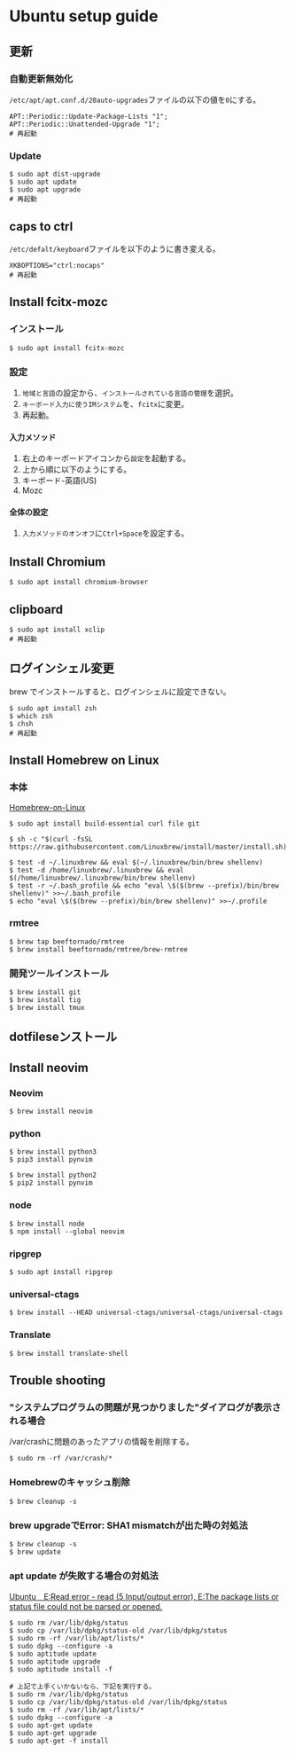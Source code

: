 # Ubuntu setup guide

## 更新
### 自動更新無効化
`/etc/apt/apt.conf.d/20auto-upgrades`ファイルの以下の値を`0`にする。
```
APT::Periodic::Update-Package-Lists "1";
APT::Periodic::Unattended-Upgrade "1";
# 再起動
```
### Update
```
$ sudo apt dist-upgrade
$ sudo apt update
$ sudo apt upgrade
# 再起動
```

## caps to ctrl
`/etc/defalt/keyboard`ファイルを以下のように書き変える。
```
XKBOPTIONS="ctrl:nocaps"
# 再起動
```

## Install fcitx-mozc
### インストール
```
$ sudo apt install fcitx-mozc
```
### 設定
1. `地域と言語`の設定から、`インストールされている言語の管理`を選択。
1. `キーボード入力に使うIMシステム`を、`fcitx`に変更。
1. 再起動。
#### 入力メソッド
1. 右上のキーボードアイコンから`設定`を起動する。
1. 上から順に以下のようにする。
  1. キーボード-英語(US)
  1. Mozc
#### 全体の設定
1. `入力メソッドのオンオフ`に`Ctrl+Space`を設定する。


## Install Chromium
```
$ sudo apt install chromium-browser
```

## clipboard
```
$ sudo apt install xclip
# 再起動
```

## ログインシェル変更
brew でインストールすると、ログインシェルに設定できない。
```
$ sudo apt install zsh
$ which zsh
$ chsh
# 再起動
```

## Install Homebrew on Linux
### 本体
[Homebrew-on-Linux](https://docs.brew.sh/Homebrew-on-Linux)
```
$ sudo apt install build-essential curl file git

$ sh -c "$(curl -fsSL https://raw.githubusercontent.com/Linuxbrew/install/master/install.sh)

$ test -d ~/.linuxbrew && eval $(~/.linuxbrew/bin/brew shellenv)
$ test -d /home/linuxbrew/.linuxbrew && eval $(/home/linuxbrew/.linuxbrew/bin/brew shellenv)
$ test -r ~/.bash_profile && echo "eval \$($(brew --prefix)/bin/brew shellenv)" >>~/.bash_profile
$ echo "eval \$($(brew --prefix)/bin/brew shellenv)" >>~/.profile
```
### rmtree
```
$ brew tap beeftornado/rmtree
$ brew install beeftornado/rmtree/brew-rmtree
```
### 開発ツールインストール
```
$ brew install git
$ brew install tig
$ brew install tmux
```

## dotfileseンストール

## Install neovim
### Neovim
```
$ brew install neovim
```
### python
```
$ brew install python3
$ pip3 install pynvim

$ brew install python2
$ pip2 install pynvim
```
### node
```
$ brew install node
$ npm install --global neovim 
```
### ripgrep
```
$ sudo apt install ripgrep
```
### universal-ctags
```
$ brew install --HEAD universal-ctags/universal-ctags/universal-ctags
```
### Translate
```
$ brew install translate-shell
```

## Trouble shooting
### "システムプログラムの問題が見つかりました"ダイアログが表示される場合
/var/crashに問題のあったアプリの情報を削除する。
```
$ sudo rm -rf /var/crash/*
```
### Homebrewのキャッシュ削除
```
$ brew cleanup -s
```
### brew upgradeでError: SHA1 mismatchが出た時の対処法
```
$ brew cleanup -s
$ brew update
```
### apt update が失敗する場合の対処法
[Ubuntu　E:Read error - read (5 Input/output error), E:The package lists or status file could not be parsed or opened.](http://kurumatorajirou.blogspot.com/2012_09_01_archive.html)
```
$ sudo rm /var/lib/dpkg/status
$ sudo cp /var/lib/dpkg/status-old /var/lib/dpkg/status
$ sudo rm -rf /var/lib/apt/lists/*
$ sudo dpkg --configure -a
$ sudo aptitude update
$ sudo aptitude upgrade
$ sudo aptitude install -f

# 上記で上手くいかないなら、下記を実行する。
$ sudo rm /var/lib/dpkg/status
$ sudo cp /var/lib/dpkg/status-old /var/lib/dpkg/status
$ sudo rm -rf /var/lib/apt/lists/*
$ sudo dpkg --configure -a
$ sudo apt-get update
$ sudo apt-get upgrade
$ sudo apt-get -f install
```
